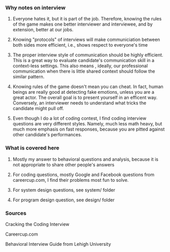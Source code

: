 ### Why notes on interview ###

1. Everyone hates it, but it is part of the job. Therefore, knowing the rules of the game makes one better interviewer and interviewee, and by extension, better at our jobs. 

2. Knowing "protocols" of interviews will make communiciation between both sides more efficient, i.e., shows respect to everyone's time

3. The proper interview style of communication should be highly efficient. This is a great way to evaluate candidate's communication skill in a context-less settings. This also means , ideally, our professional communication when there is little shared context should follow the similar pattern. 

4. Knowing rules of the game doesn't mean you can cheat. In fact, human beings are really good at detecting fake emotions, unless you are a great actor. The overall goal is to present yourself in an efficent way. Conversely, an interviewer needs to  understand what tricks the candidate might pull off.

5. Even though I do a lot of coding contest, I find coding interview questions are very different styles. Namely, much less math heavy, but much more emphasis on fast responses, because you are pitted against other candidate's performances.  

### What is covered here ###
1. Mostly my answer to behavioral questions and analysis, because it is not appropriate to share other people's answers

2. For coding questions, mostly Google and Facebook questions from careercup.com, I find their problems most fun to solve. 

3. For system design questions, see system/ folder

4. For program design question, see design/ folder


### Sources ###
Cracking the Coding Interview

Careercup.com

Behavioral Interview Guide from Lehigh University
